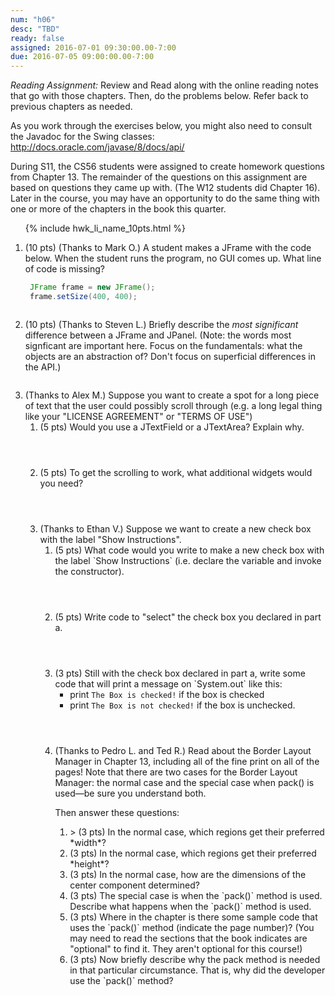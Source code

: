 ```yaml
---
num: "h06"
desc: "TBD"
ready: false
assigned: 2016-07-01 09:30:00.00-7:00
due: 2016-07-05 09:00:00.00-7:00
---
```


*Reading Assignment:* Review <span data-hfj="12"></span> and Read <span data-hfj="13"></span> along with the online reading notes that go with those chapters. Then, do the problems below.   Refer back to previous chapters as needed.

As you work through the exercises below, you might also need to consult the Javadoc for the Swing classes: <http://docs.oracle.com/javase/8/docs/api/>

During S11, the CS56 students were assigned to create homework questions from Chapter 13.  The remainder of the questions on this  assignment are based on questions they came up with.  (The W12 students did Chapter 16).  Later in the course, you may have an opportunity to do the same thing with one or more of the chapters in the book this quarter.

<ol>

{% include hwk_li_name_10pts.html %}

<li style="margin-bottom:2em;" markdown="1">

(10 pts) (Thanks to Mark O.) A student makes a JFrame with the code below. When the student runs the program, no GUI comes up.  What line of code is missing?

```java
 JFrame frame = new JFrame();
 frame.setSize(400, 400);
```

</li>

<li style="margin-bottom:2em;" markdown="1">

(10 pts) (Thanks to Steven L.)   Briefly describe the *most significant* difference between a JFrame and JPanel.  (Note: the words most signficant are important here.   Focus on the fundamentals: what the objects are an abstraction of?  Don't focus on superficial differences in the API.)

</li>

<li style="margin-bottom:4em;" markdown="1">
(Thanks to Alex M.) Suppose you want to create a spot for a long piece of text that the user could possibly scroll through (e.g. a long legal thing like your "LICENSE AGREEMENT" or "TERMS OF USE")

<ol>

<li style="margin-bottom:4em;" markdown="1">
(5 pts) Would you use a  JTextField or a JTextArea? Explain why.
</li>

<li style="margin-bottom:4em;" markdown="1">
(5 pts) To get the scrolling to work, what additional widgets would you need?

<div class="pagebreak"></div>

</li>


<li> (Thanks to Ethan V.) Suppose we want to create a new check box with the label "Show Instructions".
<ol>

<li style="margin-bottom:4em;" markdown="1">
(5 pts) What code would you write to make a new check box with the label `Show Instructions` (i.e. declare the variable and invoke the constructor).
</li>


<li style="margin-bottom:4em;" markdown="1">
(5 pts)  Write code to "select" the check box you declared in part a.

</li>

<li style="margin-bottom:4em;" markdown="1">
(3 pts)  Still with the check box declared in part a, write some code that will print a message on `System.out` like this:

* print `The Box is checked!` if the box is checked 
* print `The Box is not checked!` if the box is unchecked.

</li>

<li markdown="1"> (Thanks to Pedro L. and Ted R.)  Read about the Border Layout Manager in Chapter 13, including all of the fine print on all of the pages!  Note that there are two cases for the Border Layout Manager: the normal case and the special case when pack() is used&mdash;be sure you understand both.

Then answer these questions:
<ol>
<li markdown="1">> (3 pts) In the normal case, which regions get their preferred *width*? 
</li>
<li markdown="1">(3 pts) In the normal case, which regions get their preferred *height*? 
</li>
<li markdown="1"> (3 pts) In the normal case, how are the dimensions of the center component determined?
</li>
<li> (3 pts) The special case is when the `pack()` method is used.     Describe what happens when the `pack()` method is used.
</li>
<li markdown="1"> (3 pts) Where in the chapter is there some sample code that uses the `pack()` method (indicate the page number)?   (You may need to read the sections that the book indicates are "optional" to find it.  They aren't optional for this course!)
</li>
<li markdown="1"> (3 pts) Now briefly describe why the pack method is needed in that particular circumstance.  That is, why did the developer use the `pack()` method? 
</li>
</ol>
</li>
</ol>

